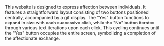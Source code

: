 This website is designed to express affection between individuals. It features a straightforward layout consisting of two buttons positioned centrally, accompanied by a gif display. The "Yes" button functions to expand in size with each successive click, while the "No" button iterates through various text iterations upon each click. This cycling continues until the "Yes" button occupies the entire screen, symbolizing a completion of the affectionate exchange.
